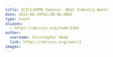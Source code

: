 ```yaml
---
title: ICICS/KPMG Seminar: What Industry Wants 
date: 2013-08-29T03:48:00.000Z
type: event
aliases:
  - https://ubccsss.org/node/1343
author:
  username: Christopher Head
  link: https://ubccsss.org/user/2
images:
---
```


